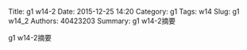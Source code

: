 Title: g1 w14-2
Date: 2015-12-25 14:20
Category: g1
Tags: w14
Slug: g1 w14_2
Authors: 40423203
Summary: g1 w14-2摘要

g1 w14-2摘要
